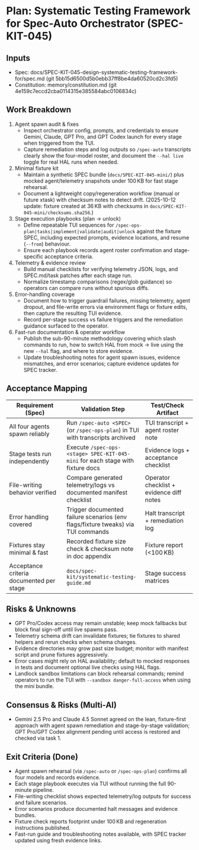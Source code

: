 # Plan: Systematic Testing Framework for Spec-Auto Orchestrator (SPEC-KIT-045)
## Inputs
- Spec: docs/SPEC-KIT-045-design-systematic-testing-framework-for/spec.md (git 5bb15d6500d5b0ebb37ff8be4da60520cd2c3fd5)
- Constitution: memory/constitution.md (git 4e159c7eccd2cba0114315e385584abc0106834c)

## Work Breakdown
1. Agent spawn audit & fixes
   - Inspect orchestrator config, prompts, and credentials to ensure Gemini, Claude, GPT Pro, and GPT Codex launch for every stage when triggered from the TUI.
   - Capture remediation steps and log outputs so `/spec-auto` transcripts clearly show the four-model roster, and document the `--hal live` toggle for real HAL runs when needed.
2. Minimal fixture kit
   - Maintain a synthetic SPEC bundle (`docs/SPEC-KIT-045-mini/`) plus mocked agent/telemetry snapshots under 100 KB for fast stage rehearsal.
   - Document a lightweight copy/regeneration workflow (manual or future xtask) with checksum notes to detect drift. (2025-10-12 update: fixture created at 36 KB with checksums in `docs/SPEC-KIT-045-mini/checksums.sha256`.)
3. Stage execution playbooks (plan → unlock)
   - Define repeatable TUI sequences for `/spec-ops-plan|tasks|implement|validate|audit|unlock` against the fixture SPEC, including expected prompts, evidence locations, and resume (`--from`) behaviour.
   - Ensure each playbook records agent roster confirmation and stage-specific acceptance criteria.
4. Telemetry & evidence review
   - Build manual checklists for verifying telemetry JSON, logs, and SPEC.md/task patches after each stage run.
   - Normalize timestamp comparisons (regex/glob guidance) so operators can compare runs without spurious diffs.
5. Error-handling coverage
   - Document how to trigger guardrail failures, missing telemetry, agent dropout, and file-write errors via environment flags or fixture edits, then capture the resulting TUI evidence.
   - Record per-stage success vs failure triggers and the remediation guidance surfaced to the operator.
6. Fast-run documentation & operator workflow
   - Publish the sub-90-minute methodology covering which slash commands to run, how to switch HAL from mock → live using the new `--hal` flag, and where to store evidence.
   - Update troubleshooting notes for agent spawn issues, evidence mismatches, and error scenarios; capture evidence updates for SPEC tracker.

## Acceptance Mapping
| Requirement (Spec) | Validation Step | Test/Check Artifact |
| --- | --- | --- |
| All four agents spawn reliably | Run `/spec-auto <SPEC>` (or `/spec-ops-plan`) in TUI with transcripts archived | TUI transcript + agent roster note |
| Stage tests run independently | Execute `/spec-ops-<stage> SPEC-KIT-045-mini` for each stage with fixture docs | Evidence logs + acceptance checklist |
| File-writing behavior verified | Compare generated telemetry/logs vs documented manifest checklist | Operator checklist + evidence diff notes |
| Error handling covered | Trigger documented failure scenarios (env flags/fixture tweaks) via TUI commands | Halt transcript + remediation log |
| Fixtures stay minimal & fast | Recorded fixture size check & checksum note in doc appendix | Fixture report (<100 KB) |
| Acceptance criteria documented per stage | `docs/spec-kit/systematic-testing-guide.md` | Stage success matrices |

## Risks & Unknowns
- GPT Pro/Codex access may remain unstable; keep mock fallbacks but block final sign-off until live spawns pass.
- Telemetry schema drift can invalidate fixtures; tie fixtures to shared helpers and rerun checks when schema changes.
- Evidence directories may grow past size budget; monitor with manifest script and prune fixtures aggressively.
- Error cases might rely on HAL availability; default to mocked responses in tests and document optional live checks using HAL flags.
- Landlock sandbox limitations can block rehearsal commands; remind operators to run the TUI with `--sandbox danger-full-access` when using the mini bundle.

## Consensus & Risks (Multi-AI)
- Gemini 2.5 Pro and Claude 4.5 Sonnet agreed on the lean, fixture-first approach with agent spawn remediation and stage-by-stage validation; GPT Pro/GPT Codex alignment pending until access is restored and checked via task 1.

## Exit Criteria (Done)
- Agent spawn rehearsal (via `/spec-auto` or `/spec-ops-plan`) confirms all four models and records evidence.
- Each stage playbook executes via TUI without running the full 90-minute pipeline.
- File-writing checklist shows expected telemetry/log outputs for success and failure scenarios.
- Error scenarios produce documented halt messages and evidence bundles.
- Fixture check reports footprint under 100 KB and regeneration instructions published.
- Fast-run guide and troubleshooting notes available, with SPEC tracker updated using fresh evidence links.
